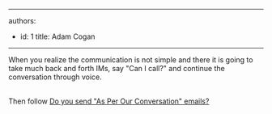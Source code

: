 

---
authors:
  - id: 1
    title: Adam Cogan
---




<span class='intro'> When you realize the communication is not simple and there it is going to take much back and forth IMs, say &quot;Can I call?&quot; and continue the conversation through voice.&#160;<br><br> </span>

<p>​Then follow&#160;<a href="/_layouts/15/FIXUPREDIRECT.ASPX?WebId=3dfc0e07-e23a-4cbb-aac2-e778b71166a2&amp;TermSetId=07da3ddf-0924-4cd2-a6d4-a4809ae20160&amp;TermId=f98fc6fe-0e5d-43fe-b560-0f5603ec7069">Do you send &quot;As Per Our Conversation&quot; emails?​</a><br></p>


